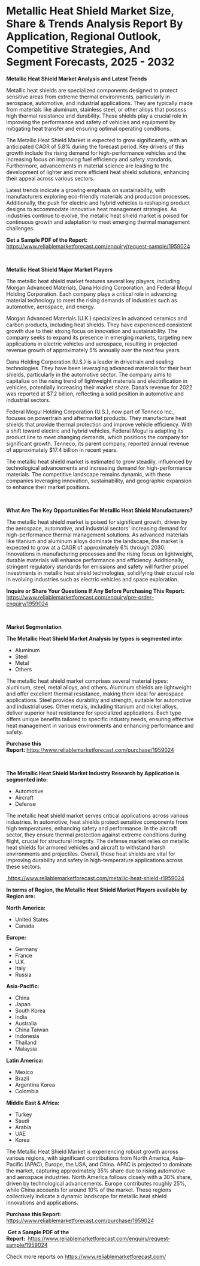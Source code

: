 <p><h1>Metallic Heat Shield Market Size, Share & Trends Analysis Report By Application, Regional Outlook, Competitive Strategies, And Segment Forecasts, 2025 - 2032</h1></p><p><strong>Metallic Heat Shield Market Analysis and Latest Trends</strong></p>
<p><p>Metallic heat shields are specialized components designed to protect sensitive areas from extreme thermal environments, particularly in aerospace, automotive, and industrial applications. They are typically made from materials like aluminum, stainless steel, or other alloys that possess high thermal resistance and durability. These shields play a crucial role in improving the performance and safety of vehicles and equipment by mitigating heat transfer and ensuring optimal operating conditions.</p><p>The Metallic Heat Shield Market is expected to grow significantly, with an anticipated CAGR of 5.8% during the forecast period. Key drivers of this growth include the rising demand for high-performance vehicles and the increasing focus on improving fuel efficiency and safety standards. Furthermore, advancements in material science are leading to the development of lighter and more efficient heat shield solutions, enhancing their appeal across various sectors.</p><p>Latest trends indicate a growing emphasis on sustainability, with manufacturers exploring eco-friendly materials and production processes. Additionally, the push for electric and hybrid vehicles is reshaping product designs to accommodate innovative heat management strategies. As industries continue to evolve, the metallic heat shield market is poised for continuous growth and adaptation to meet emerging thermal management challenges.</p></p>
<p><strong>Get a Sample PDF of the Report:&nbsp;</strong> <a href="https://www.reliablemarketforecast.com/enquiry/request-sample/1959024?utm_campaign=3171&utm_medium=2&utm_source=Github&utm_content=ia&utm_term=01042025&utm_id=metallic-heat-shield">https://www.reliablemarketforecast.com/enquiry/request-sample/1959024</a></p>
<p>&nbsp;</p>
<p><strong>Metallic Heat Shield Major Market Players</strong></p>
<p><p>The metallic heat shield market features several key players, including Morgan Advanced Materials, Dana Holding Corporation, and Federal Mogul Holding Corporation. Each company plays a critical role in advancing material technology to meet the rising demands of industries such as automotive, aerospace, and energy.</p><p>Morgan Advanced Materials (U.K.) specializes in advanced ceramics and carbon products, including heat shields. They have experienced consistent growth due to their strong focus on innovation and sustainability. The company seeks to expand its presence in emerging markets, targeting new applications in electric vehicles and aerospace, resulting in projected revenue growth of approximately 5% annually over the next few years.</p><p>Dana Holding Corporation (U.S.) is a leader in drivetrain and sealing technologies. They have been leveraging advanced materials for their heat shields, particularly in the automotive sector. The company aims to capitalize on the rising trend of lightweight materials and electrification in vehicles, potentially increasing their market share. Dana’s revenue for 2022 was reported at $7.2 billion, reflecting a solid position in automotive and industrial sectors.</p><p>Federal Mogul Holding Corporation (U.S.), now part of Tenneco Inc., focuses on powertrain and aftermarket products. They manufacture heat shields that provide thermal protection and improve vehicle efficiency. With a shift toward electric and hybrid vehicles, Federal Mogul is adapting its product line to meet changing demands, which positions the company for significant growth. Tenneco, its parent company, reported annual revenue of approximately $17.4 billion in recent years.</p><p>The metallic heat shield market is estimated to grow steadily, influenced by technological advancements and increasing demand for high-performance materials. The competitive landscape remains dynamic, with these companies leveraging innovation, sustainability, and geographic expansion to enhance their market positions.</p></p>
<p>&nbsp;</p>
<p><strong>What Are The Key Opportunities For Metallic Heat Shield Manufacturers?</strong></p>
<p><p>The metallic heat shield market is poised for significant growth, driven by the aerospace, automotive, and industrial sectors' increasing demand for high-performance thermal management solutions. As advanced materials like titanium and aluminum alloys dominate the landscape, the market is expected to grow at a CAGR of approximately 6% through 2030. Innovations in manufacturing processes and the rising focus on lightweight, durable materials will enhance performance and efficiency. Additionally, stringent regulatory standards for emissions and safety will further propel investments in metallic heat shield technologies, solidifying their crucial role in evolving industries such as electric vehicles and space exploration.</p></p>
<p><strong>Inquire or Share Your Questions If Any Before Purchasing This Report:</strong> <a href="https://www.reliablemarketforecast.com/enquiry/pre-order-enquiry/1959024?utm_campaign=3171&utm_medium=2&utm_source=Github&utm_content=ia&utm_term=01042025&utm_id=metallic-heat-shield">https://www.reliablemarketforecast.com/enquiry/pre-order-enquiry/1959024</a></p>
<p>&nbsp;</p>
<p><strong>Market Segmentation</strong></p>
<p><strong>The Metallic Heat Shield Market Analysis by types is segmented into:</strong></p>
<p><ul><li>Aluminum</li><li>Steel</li><li>Metal</li><li>Others</li></ul></p>
<p><p>The metallic heat shield market comprises several material types: aluminum, steel, metal alloys, and others. Aluminum shields are lightweight and offer excellent thermal resistance, making them ideal for aerospace applications. Steel provides durability and strength, suitable for automotive and industrial uses. Other metals, including titanium and nickel alloys, deliver superior heat resistance for specialized applications. Each type offers unique benefits tailored to specific industry needs, ensuring effective heat management in various environments and enhancing performance and safety.</p></p>
<p><strong>Purchase this Report:&nbsp;</strong><a href="https://www.reliablemarketforecast.com/purchase/1959024?utm_campaign=3171&utm_medium=2&utm_source=Github&utm_content=ia&utm_term=01042025&utm_id=metallic-heat-shield">https://www.reliablemarketforecast.com/purchase/1959024</a></p>
<p>&nbsp;</p>
<p><strong>The Metallic Heat Shield Market Industry Research by Application is segmented into:</strong></p>
<p><ul><li>Automotive</li><li>Aircraft</li><li>Defense</li></ul></p>
<p><p>The metallic heat shield market serves critical applications across various industries. In automotive, heat shields protect sensitive components from high temperatures, enhancing safety and performance. In the aircraft sector, they ensure thermal protection against extreme conditions during flight, crucial for structural integrity. The defense market relies on metallic heat shields for armored vehicles and aircraft to withstand harsh environments and projectiles. Overall, these heat shields are vital for improving durability and safety in high-temperature applications across these sectors.</p></p>
<p><a href="https://www.reliablemarketforecast.com/metallic-heat-shield-r1959024?utm_campaign=3171&utm_medium=2&utm_source=Github&utm_content=ia&utm_term=01042025&utm_id=metallic-heat-shield">&nbsp;https://www.reliablemarketforecast.com/metallic-heat-shield-r1959024</a></p>
<p><strong>In terms of Region, the Metallic Heat Shield Market Players available by Region are:</strong></p>
<p>
    <p> <strong> North America: </strong>
        <ul>
            <li>United States</li>
            <li>Canada</li>
        </ul>
        </p> 
    <p> <strong> Europe: </strong>
        <ul>
            <li>Germany</li>
            <li>France</li>
            <li>U.K.</li>
            <li>Italy</li>
            <li>Russia</li>
        </ul>
        </p> 
    <p> <strong> Asia-Pacific: </strong>
        <ul>
            <li>China</li>
            <li>Japan</li>
            <li>South Korea</li>
            <li>India</li>
            <li>Australia</li>
            <li>China Taiwan</li>
            <li>Indonesia</li>
            <li>Thailand</li>
            <li>Malaysia</li>
        </ul>
        </p> 
    <p> <strong> Latin America: </strong>
        <ul>
            <li>Mexico</li>
            <li>Brazil</li>
            <li>Argentina Korea</li>
            <li>Colombia</li>
        </ul>
        </p> 
    <p> <strong> Middle East & Africa: </strong>
        <ul>
            <li>Turkey</li>
            <li>Saudi</li>
            <li>Arabia</li>
            <li>UAE</li>
            <li>Korea</li>
        </ul>
    </p>
    </p>
<p><p>The Metallic Heat Shield Market is experiencing robust growth across various regions, with significant contributions from North America, Asia-Pacific (APAC), Europe, the USA, and China. APAC is projected to dominate the market, capturing approximately 35% share due to rising automotive and aerospace industries. North America follows closely with a 30% share, driven by technological advancements. Europe contributes roughly 25%, while China accounts for around 10% of the market. These regions collectively indicate a dynamic landscape for metallic heat shield innovations and applications.</p></p>
<p><strong>Purchase this Report: </strong><a href="https://www.reliablemarketforecast.com/purchase/1959024?utm_campaign=3171&utm_medium=2&utm_source=Github&utm_content=ia&utm_term=01042025&utm_id=metallic-heat-shield">https://www.reliablemarketforecast.com/purchase/1959024</a></p>
<p>&nbsp;<strong>Get a Sample PDF of the Report:&nbsp;&nbsp;</strong><a href="https://www.reliablemarketforecast.com/enquiry/request-sample/1959024?utm_campaign=3171&utm_medium=2&utm_source=Github&utm_content=ia&utm_term=01042025&utm_id=metallic-heat-shield">https://www.reliablemarketforecast.com/enquiry/request-sample/1959024</a></p>
<p><strong></strong></p>
<p>Check more reports on <a href="https://www.reliablemarketforecast.com/?utm_campaign=3171&utm_medium=2&utm_source=Github&utm_content=ia&utm_term=01042025&utm_id=metallic-heat-shield">https://www.reliablemarketforecast.com/</a></p>